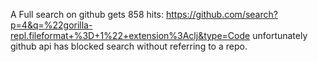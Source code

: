 



A Full search on github gets 858 hits:
https://github.com/search?p=4&q=%22gorilla-repl.fileformat+%3D+1%22+extension%3Aclj&type=Code
unfortunately github api has blocked search without referring to a repo.